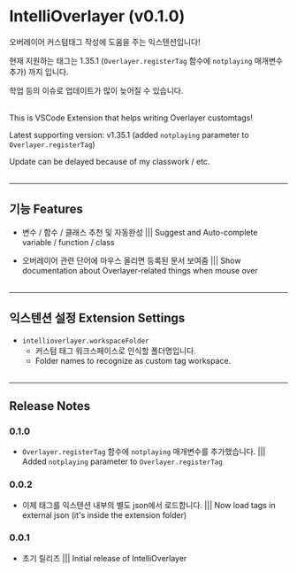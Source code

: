 # IntelliOverlayer (v0.1.0)

오버레이어 커스텀태그 작성에 도움을 주는 익스텐션입니다!

현재 지원하는 태그는 1.35.1 (`Overlayer.registerTag` 함수에 `notplaying` 매개변수 추가) 까지 입니다.

학업 등의 이슈로 업데이트가 많이 늦어질 수 있습니다.<br><br>

This is VSCode Extension that helps writing Overlayer customtags!

Latest supporting version: v1.35.1 (added `notplaying` parameter to `Overlayer.registerTag`)

Update can be delayed because of my classwork / etc.<br><br>

___

## 기능 Features

* 변수 / 함수 / 클래스 추천 및 자동완성 ||| Suggest and Auto-complete variable / function / class

* 오버레이어 관련 단어에 마우스 올리면 등록된 문서 보여줌 ||| Show documentation about Overlayer-related things when mouse over<br><br>

___

## 익스텐션 설정 Extension Settings

* `intellioverlayer.workspaceFolder`
    - 커스텀 태그 워크스페이스로 인식할 폴더명입니다.
    - Folder names to recognize as custom tag workspace.<br><br>

___

## Release Notes

### 0.1.0

* `Overlayer.registerTag` 함수에 `notplaying` 매개변수를 추가했습니다. ||| Added `notplaying` parameter to `Overlayer.registerTag`

### 0.0.2

* 이제 태그를 익스텐션 내부의 별도 json에서 로드합니다.  ||| Now load tags in external json (it's inside the extension folder)

### 0.0.1

* 초기 릴리즈 ||| Initial release of IntelliOverlayer
